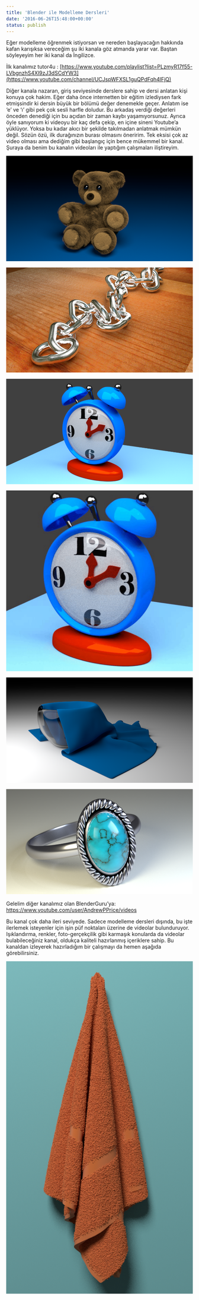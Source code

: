 ```yaml
---
title: 'Blender ile Modelleme Dersleri'
date: '2016-06-26T15:48:00+00:00'
status: publish
---
```

Eğer modelleme öğrenmek istiyorsan ve nereden başlayacağın hakkında kafan karışıksa vereceğim şu iki kanala göz atmanda yarar var. Baştan söyleyeyim her iki kanal da İngilizce.

İlk kanalımız tutor4u : [https://www.youtube.com/playlist?list=PLzmyR17f55-LVbgnzhS4Xl9zJ3dSCdYW3](https://www.youtube.com/channel/UCJspWFXSL1guQPdFqh4lFjQ)

Diğer kanala nazaran, giriş seviyesinde derslere sahip ve dersi anlatan kişi konuya çok hakim. Eğer daha önce internetten bir eğitim izlediysen fark etmişsindir ki dersin büyük bir bölümü değer denemekle geçer. Anlatım ise ‘e’ ve ‘ı’ gibi pek çok sesli harfle doludur. Bu arkadaş verdiği değerleri önceden denediği için bu açıdan bir zaman kaybı yaşamıyorsunuz. Ayrıca öyle sanıyorum ki videoyu bir kaç defa çekip, en içine sineni Youtube’a yüklüyor. Yoksa bu kadar akıcı bir şekilde takılmadan anlatmak mümkün değil. Sözün özü, ilk durağınızın burası olmasını öneririm. Tek eksisi çok az video olması ama dediğim gibi başlangıç için bence mükemmel bir kanal. Şuraya da benim bu kanalın videoları ile yaptığım çalışmaları iliştireyim.

![](../../../uploads/2016/06/bear.png#mid)

![](../../../uploads/2016/06/chain.png#mid)

![](../../../uploads/2016/06/clock.png#mid)

![](../../../uploads/2016/06/ezgif.com-crop.gif#mid)

![](../../../uploads/2016/06/cloth.png#mid)

![](../../../uploads/2016/06/ring.png#mid)  

Gelelim diğer kanalımız olan BlenderGuru’ya: <https://www.youtube.com/user/AndrewPPrice/videos>

Bu kanal çok daha ileri seviyede. Sadece modelleme dersleri dışında, bu işte ilerlemek isteyenler için işin püf noktaları üzerine de videolar bulunduruyor. Işıklandırma, renkler, foto-gerçekçilik gibi karmaşık konularda da videolar bulabileceğiniz kanal, oldukça kaliteli hazırlanmış içeriklere sahip. Bu kanaldan izleyerek hazırladığım bir çalışmayı da hemen aşağıda görebilirsiniz.  

![](../../../uploads/2016/06/towel.png#mid#mid)